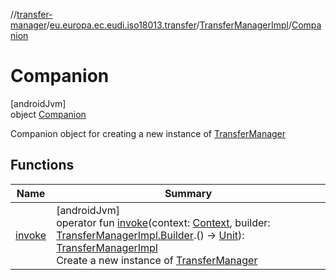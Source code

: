 //[transfer-manager](../../../../index.md)/[eu.europa.ec.eudi.iso18013.transfer](../../index.md)/[TransferManagerImpl](../index.md)/[Companion](index.md)

# Companion

[androidJvm]\
object [Companion](index.md)

Companion object for creating a new instance of [TransferManager](../../-transfer-manager/index.md)

## Functions

| Name | Summary |
|---|---|
| [invoke](invoke.md) | [androidJvm]<br>operator fun [invoke](invoke.md)(context: [Context](https://developer.android.com/reference/kotlin/android/content/Context.html), builder: [TransferManagerImpl.Builder](../-builder/index.md).() -&gt; [Unit](https://kotlinlang.org/api/latest/jvm/stdlib/kotlin-stdlib/kotlin/-unit/index.html)): [TransferManagerImpl](../index.md)<br>Create a new instance of [TransferManager](../../-transfer-manager/index.md) |
